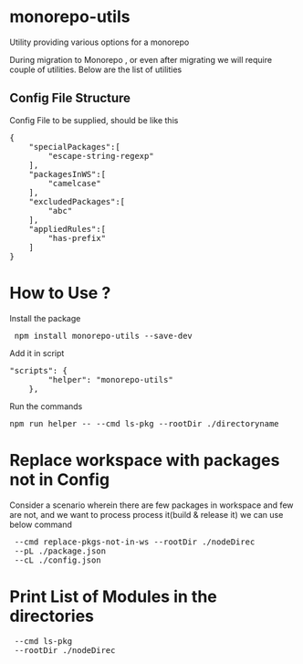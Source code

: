 # monorepo-utils
Utility providing various options for a monorepo

During migration to Monorepo , or even after migrating we will require couple of utilities. Below are the list of utilities 

## Config File Structure
Config File to be supplied, should be like this
<pre>
{
    "specialPackages":[
        "escape-string-regexp"
    ],
    "packagesInWS":[
        "camelcase"
    ],
    "excludedPackages":[
        "abc"
    ],
    "appliedRules":[
        "has-prefix"
    ]
}
</pre>

# How to Use ?
Install the package
<pre>
 npm install monorepo-utils --save-dev
</pre>

Add it in script
<pre>
"scripts": {
        "helper": "monorepo-utils"
    },
</pre>

Run the commands
<pre>
npm run helper -- --cmd ls-pkg --rootDir ./directoryname
</pre>

# Replace workspace with packages not in Config

Consider a scenario wherein there are few packages in workspace and few are not, and we want to process process it(build & release it) we can use below command
<pre>
 --cmd replace-pkgs-not-in-ws --rootDir ./nodeDirec  
 --pL ./package.json 
 --cL ./config.json
</pre>


# Print List of Modules in the directories
<pre>
 --cmd ls-pkg
 --rootDir ./nodeDirec  
</pre>

